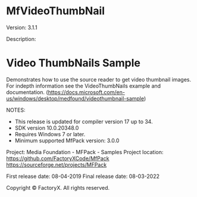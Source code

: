 # MfVideoThumbNail
Version: 3.1.1

Description:

Video ThumbNails Sample
=======================
Demonstrates how to use the source reader to get video thumbnail images.
For indepth information see the VideoThumbNails example and
documentation. (https://docs.microsoft.com/en-us/windows/desktop/medfound/videothumbnail-sample)

NOTES: 
 - This release is updated for compiler version 17 up to 34.
 - SDK version 10.0.20348.0
 - Requires Windows 7 or later.
 - Minimum supported MfPack version: 3.0.0 

Project: Media Foundation - MFPack - Samples
Project location: https://github.com/FactoryXCode/MfPack
                  https://sourceforge.net/projects/MFPack


First release date: 08-04-2019
Final release date: 08-03-2022

Copyright © FactoryX. All rights reserved.